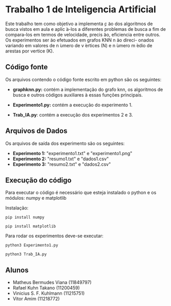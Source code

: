 # Trabalho 1 de Inteligencia Artificial

Este trabalho tem como objetivo a implementa ̧c ̃ao dos algoritmos de busca vistos em aula
e aplic ́a-los a diferentes problemas de busca a fim de compara-los em termos de velocidade,
precis ̃ao, eficiencia entre outros. Os experimentos ser ̃ao efetuados em grafos KNN n ̃ao direci-
onados variando em valores de n ́umero de v ́ertices (N) e n ́umero m ́edio de arestas por vertice
(K).

## Código fonte

Os arquivos contendo o código fonte escrito em python são os seguintes: 
 - **graphknn.py:** contém a implementação do grafo knn, os algoritmos de busca e outros códigos auxiliares à essas funções principais.

 - **Experimento1.py:** contém a execução do experimento 1.

 - **Trab_IA.py**: contém a execução dos experimentos 2 e 3.

## Arquivos de Dados

Os arquivos de saída dos experimento são os seguintes: 

- **Experimento 1:** "experimento1.txt" e "experimento1.png"
- **Experimento 2:** "resumo1.txt" e "dados1.csv"
- **Experimento 3:** "resumo2.txt" e "dados2.csv"

## Execução do código

Para executar o código é necessário que esteja instalado o python e os módulos: numpy e matplotlib

Instalação:

`pip install numpy`

`pip install matplotlib`

Para rodar os experimentos deve-se executar: 

`python3 Experimento1.py`

`python3 Trab_IA.py`

## Alunos 

- Matheus Bermudes Viana (11849797)
- Rafael Kuhn Takano (11200459)
- Vinicius S. F. Kuhlmann (11215751)
- Vitor Amim (11218772)
